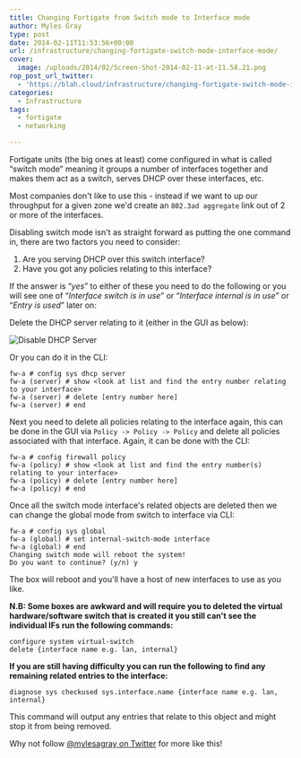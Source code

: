 ```yaml
---
title: Changing Fortigate from Switch mode to Interface mode
author: Myles Gray
type: post
date: 2014-02-11T11:53:56+00:00
url: /infrastructure/changing-fortigate-switch-mode-interface-mode/
cover:
  image: /uploads/2014/02/Screen-Shot-2014-02-11-at-11.58.21.png
rop_post_url_twitter:
  - 'https://blah.cloud/infrastructure/changing-fortigate-switch-mode-interface-mode/?utm_source=ReviveOldPost&utm_medium=social&utm_campaign=ReviveOldPost'
categories:
  - Infrastructure
tags:
  - fortigate
  - networking

---
```

Fortigate units (the big ones at least) come configured in what is called &#8220;switch mode&#8221; meaning it groups a number of interfaces together and makes them act as a switch, serves DHCP over these interfaces, etc.

Most companies don't like to use this - instead if we want to up our throughput for a given zone we'd create an `802.3ad aggregate` link out of 2 or more of the interfaces.

Disabling switch mode isn't as straight forward as putting the one command in, there are two factors you need to consider:

  1. Are you serving DHCP over this switch interface?
  2. Have you got any policies relating to this interface?

If the answer is &#8220;_yes_&#8221; to either of these you need to do the following or you will see one of &#8220;_Interface switch is in use_&#8221; or &#8220;_Interface internal is in use_&#8221; or &#8220;_Entry is used_&#8221; later on:

Delete the DHCP server relating to it (either in the GUI as below):

![Disable DHCP Server][1] 

Or you can do it in the CLI:

    fw-a # config sys dhcp server
    fw-a (server) # show <look at list and find the entry number relating to your interface>
    fw-a (server) # delete [entry number here]
    fw-a (server) # end
    

Next you need to delete all policies relating to the interface again, this can be done in the GUI via `Policy -> Policy -> Policy` and delete all policies associated with that interface. Again, it can be done with the CLI:

    fw-a # config firewall policy
    fw-a (policy) # show <look at list and find the entry number(s) relating to your interface>
    fw-a (policy) # delete [entry number here]
    fw-a (policy) # end
    

Once all the switch mode interface's related objects are deleted then we can change the global mode from switch to interface via CLI:

    fw-a # config sys global
    fw-a (global) # set internal-switch-mode interface
    fw-a (global) # end
    Changing switch mode will reboot the system!
    Do you want to continue? (y/n) y
    

The box will reboot and you'll have a host of new interfaces to use as you like.

**N.B: Some boxes are awkward and will require you to deleted the virtual hardware/software switch that is created it you still can't see the individual IFs run the following commands:**

    configure system virtual-switch
    delete {interface name e.g. lan, internal}
    

**If you are still having difficulty you can run the following to find any remaining related entries to the interface:**

    diagnose sys checkused sys.interface.name {interface name e.g. lan, internal}
    

This command will output any entries that relate to this object and might stop it from being removed.

Why not follow [@mylesagray on Twitter][2] for more like this!

 [1]: /uploads/2014/02/Screen-Shot-2014-02-11-at-11.36.54.png
 [2]: https://twitter.com/mylesagray